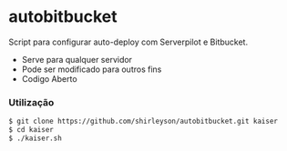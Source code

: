 # autobitbucket

Script para configurar auto-deploy com Serverpilot e Bitbucket.

  - Serve para qualquer servidor
  - Pode ser modificado para outros fins
  - Codigo Aberto



### Utilização

```sh
$ git clone https://github.com/shirleyson/autobitbucket.git kaiser
$ cd kaiser
$ ./kaiser.sh
```


